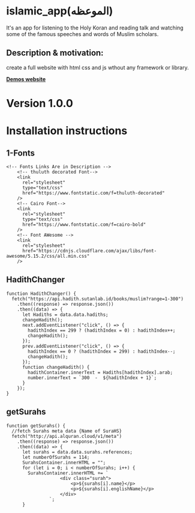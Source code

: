 # **islamic_app(الموعظه)**
It's an app for listening to the Holy Koran and reading talk and watching some of the famous speeches and words of Muslim scholars.

## **Description & motivation:**
create a full website with html css and js  wthout any framework or library.


[**Demos website** ](https://mohamedsaberabdelhakim.github.io/islamic_app/)


# Version 1.0.0

# Installation instructions

## 1-Fonts
```
<!-- Fonts Links Are in Description -->
    <!-- thuluth decorated Font-->
    <link
      rel="stylesheet"
      type="text/css"
      href="https://www.fontstatic.com/f=thuluth-decorated"
    />
    <!-- Cairo Font-->
    <link
      rel="stylesheet"
      type="text/css"
      href="https://www.fontstatic.com/f=cairo-bold"
    />
    <!-- Font AWesome -->
    <link
      rel="stylesheet"
      href="https://cdnjs.cloudflare.com/ajax/libs/font-awesome/5.15.2/css/all.min.css"
    />
```
## HadithChanger
```
function HadithChanger() {
  fetch("https://api.hadith.sutanlab.id/books/muslim?range=1-300")
    .then((response) => response.json())
    .then((data) => {
      let Hadiths = data.data.hadiths;
      changeHadith();
      next.addEventListener("click", () => {
        hadithIndex == 299 ? (hadithIndex = 0) : hadithIndex++;
        changeHadith();
      });
      prev.addEventListener("click", () => {
        hadithIndex == 0 ? (hadithIndex = 299) : hadithIndex--;
        changeHadith();
      });
      function changeHadith() {
        hadithContainer.innerText = Hadiths[hadithIndex].arab;
        number.innerText = `300  -  ${hadithIndex + 1}`;
      }
    });
}
```
## getSurahs
```
function getSurahs() {
  //fetch Surahs meta data {Name of SuraHS}
  fetch("http://api.alquran.cloud/v1/meta")
    .then((response) => response.json())
    .then((data) => {
      let surahs = data.data.surahs.references;
      let numberOfSurahs = 114;
      SurahsContainer.innerHTML = "";
      for (let i = 0; i < numberOfSurahs; i++) {
        SurahsContainer.innerHTML += `
                    <div class="surah">
                        <p>${surahs[i].name}</p>
                        <p>${surahs[i].englishName}</p>
                    </div>
                `;
      }


```
